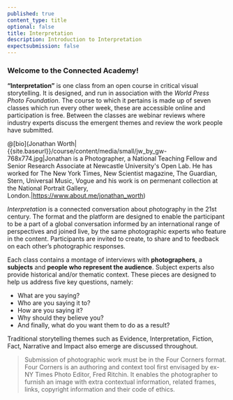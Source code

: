 ```yaml
---
published: true
content_type: title
optional: false
title: Interpretation
description: Introduction to Interpretation
expectsubmission: false
---
```

### Welcome to the Connected Academy!
 
**“Interpretation”** is one class from an open course in critical visual storytelling. It is designed, and run in association with the _World Press Photo Foundation_. The course to which it pertains is made up of seven classes which run every other week, these are accessible online and participation is free. Between the classes are webinar reviews where industry experts discuss the emergent themes and review the work people have submitted.

@[bio](Jonathan Worth|{{site.baseurl}}/course/content/media/small/jw_by_gw-768x774.jpg|Jonathan is a Photographer, a National Teaching Fellow and Senior Research Associate at Newcastle University's Open Lab. He has worked for The New York Times, New Scientist magazine, The Guardian, Stern, Universal Music, Vogue and his work is on permenant collection at the National Portrait Gallery, London.|https://www.about.me/jonathan_worth)
 
_Interpretation_ is a connected conversation about photography in the 21st century. The format and the platform are designed to enable the participant to be a part of a global conversation informed by an international range of perspectives and joined live, by the same photographic experts who feature in the content. Participants are invited to create, to share and to feedback on each other’s photographic responses.
 
Each class contains a montage of interviews with **photographers**, a **subjects** and **people who represent the audience**. Subject experts also provide historical and/or thematic context. These pieces are designed to help us address five key questions, namely:
 
- What are you saying?
- Who are you saying it to?
- How are you saying it?
- Why should they believe you?
- And finally, what do you want them to do as a result?
 
Traditional storytelling themes such as Evidence, Interpretation, Fiction, Fact, Narrative and Impact also emerge are discussed throughout.
 
> Submission of photographic work must be in the Four Corners format. Four Corners is an authoring and context tool first envisaged by ex-NY Times Photo Editor, Fred Ritchin. It enables the photographer to furnish an image with extra contextual information, related frames, links, copyright information and their code of ethics.
